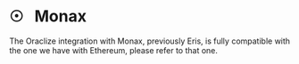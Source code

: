 # &#9737; &nbsp; Monax

The Oraclize integration with Monax, previously Eris, is fully compatible with the one we have with Ethereum, please refer to that one.
